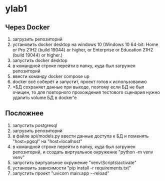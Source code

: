 # ylab1
## Через Docker
1. загрузить репозиторий
2. установить docker desktop на windows 10 (Windows 10 64-bit: Home or Pro 21H2 (build 19044) or higher, or Enterprise or Education 21H2 (build 19044) or higher.)
3. запустить docker desktop
4. в командной строке перейти в папку, куда был загружен репозиторий
5. ввести команду docker compose up
6. docker всё соберёт и запустит, проект готов к использованию
7. *БД сохраняет данные при выходе, поэтому если БД не был очищен, то для повторного прохождения тестового сценария нужно удалить volume БД в docker'е
## Посложнее
1. запустить postgresql 
2. загрузить репозиторий
3. в файле api/models.py ввести данные доступа к БД и поменять "host=pgsql" на "host=localhost"
4. в командной строке перейти в папку, куда был загружен репозиторий, и создать виртуальное окружение "python -m venv venv"
5. запустить виртуальное окружение "venv\Scripts\activate"
6. установить зависимости "pip install -r requirements.txt"
7. запустить проект "uvicorn main:app --reload"
